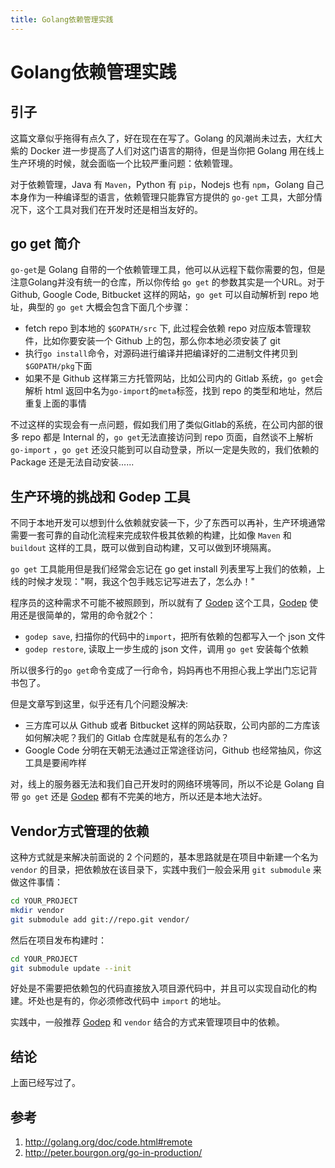 ```yaml
---
title: Golang依赖管理实践
---
```


Golang依赖管理实践
===


引子
-------

这篇文章似乎拖得有点久了，好在现在在写了。Golang 的风潮尚未过去，大红大紫的 Docker 进一步提高了人们对这门语言的期待，但是当你把 Golang 用在线上生产环境的时候，就会面临一个比较严重问题：依赖管理。

对于依赖管理，Java 有 `Maven`，Python 有 `pip`，Nodejs 也有 `npm`，Golang 自己本身作为一种编译型的语言，依赖管理只能靠官方提供的 `go-get` 工具，大部分情况下，这个工具对我们在开发时还是相当友好的。

go get 简介
----------

`go-get`是 Golang 自带的一个依赖管理工具，他可以从远程下载你需要的包，但是注意Golang并没有统一的仓库，所以你传给 `go get` 的参数其实是一个URL。对于 Github, Google Code, Bitbucket 这样的网站，`go get` 可以自动解析到 repo 地址，典型的 `go get` 大概会包含下面几个步骤：

* fetch repo 到本地的 `$GOPATH/src` 下, 此过程会依赖 repo 对应版本管理软件，比如你要安装一个 Github 上的包，那么你本地必须安装了 git
* 执行`go install`命令，对源码进行编译并把编译好的二进制文件拷贝到`$GOPATH/pkg`下面
* 如果不是 Github 这样第三方托管网站，比如公司内的 Gitlab 系统，`go get`会解析 html 返回中名为`go-import`的`meta`标签，找到 repo 的类型和地址，然后重复上面的事情

不过这样的实现会有一点问题，假如我们用了类似Gitlab的系统，在公司内部的很多 repo 都是 Internal 的，`go get`无法直接访问到 repo 页面，自然谈不上解析 `go-import` ，`go get` 还没只能到可以自动登录，所以一定是失败的，我们依赖的 Package 还是无法自动安装......

生产环境的挑战和 Godep 工具
--------------------------

不同于本地开发可以想到什么依赖就安装一下，少了东西可以再补，生产环境通常需要一套可靠的自动化流程来完成软件极其依赖的构建，比如像 `Maven` 和 `buildout` 这样的工具，既可以做到自动构建，又可以做到环境隔离。

`go get` 工具能用但是我们经常会忘记在 go get install 列表里写上我们的依赖，上线的时候才发现："啊，我这个包手贱忘记写进去了，怎么办！"

程序员的这种需求不可能不被照顾到，所以就有了 [Godep](title "Godep") 这个工具，[Godep] 使用还是很简单的，常用的命令就2个：

* `godep save`, 扫描你的代码中的`import`，把所有依赖的包都写入一个 json 文件
* `godep restore`, 读取上一步生成的 json 文件，调用 `go get` 安装每个依赖

所以很多行的`go get`命令变成了一行命令，妈妈再也不用担心我上学出门忘记背书包了。

但是文章写到这里，似乎还有几个问题没解决:

* 三方库可以从 Github 或者 Bitbucket 这样的网站获取，公司内部的二方库该如何解决呢？我们的 Gitlab 仓库就是私有的怎么办？
* Google Code 分明在天朝无法通过正常途径访问，Github 也经常抽风，你这工具是要闹咋样

对，线上的服务器无法和我们自己开发时的网络环境等同，所以不论是 Golang 自带 `go get` 还是 [Godep] 都有不完美的地方，所以还是本地大法好。

Vendor方式管理的依赖
-------------------

这种方式就是来解决前面说的 2 个问题的，基本思路就是在项目中新建一个名为 `vendor` 的目录，把依赖放在该目录下，实践中我们一般会采用 `git submodule` 来做这件事情：

```bash
cd YOUR_PROJECT
mkdir vendor
git submodule add git://repo.git vendor/
```

然后在项目发布构建时：

```bash
cd YOUR_PROJECT
git submodule update --init
```

好处是不需要把依赖包的代码直接放入项目源代码中，并且可以实现自动化的构建。坏处也是有的，你必须修改代码中 `import` 的地址。

实践中，一般推荐 [Godep] 和 `vendor` 结合的方式来管理项目中的依赖。

结论
----

上面已经写过了。

参考
----

1. http://golang.org/doc/code.html#remote
2. http://peter.bourgon.org/go-in-production/


[Godep]: https://github.com/tools/godep


